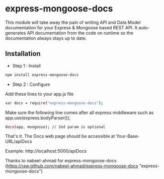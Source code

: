 express-mongoose-docs
=====================

This module will take away the pain of writing API and Data Model documentation for your Express & Mongoose based REST API.
It auto-generates API documentation from the code on runtime so the documentation always stays up to date.


Installation
--------------

* Step 1 : Install

```sh
npm install express-mongoose-docs
```

* Step 2 : Configure

Add these lines to your app.js file

```sh
var docs = require("express-mongoose-docs");
```

Make sure the following line comes after all express middleware such as app.use(express.bodyParser());

```sh
docs(app, mongoose); // 2nd param is optional
```

That's it. The Docs web page should be accessible at Your-Base-URL/apiDocs

Example: http://localhost:5000/apiDocs

Thanks to nabeel-ahmad for express-mongoose-docs (https://raw.github.com/nabeel-ahmad/express-mongoose-docs "express-mongoose-docs")
